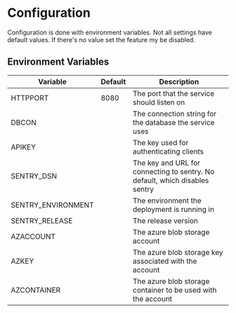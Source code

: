 # Configuration

Configuration is done with environment variables.  Not all settings have default values.  If there's no value set the feature my be disabled.  

## Environment Variables

Variable | Default | Description |
-------  | ------- | -----------
HTTPPORT | 8080 | The port that the service should listen on
DBCON |  | The connection string for the database the service uses
APIKEY |  | The key used for authenticating clients
SENTRY_DSN |  | The key and URL for connecting to sentry.  No default, which disables sentry
SENTRY_ENVIRONMENT |  | The environment the deployment is running in
SENTRY_RELEASE |  | The release version
AZACCOUNT | | The azure blob storage account
AZKEY | | The azure blob storage key associated with the account
AZCONTAINER | | The azure blob storage container to be used with the account
